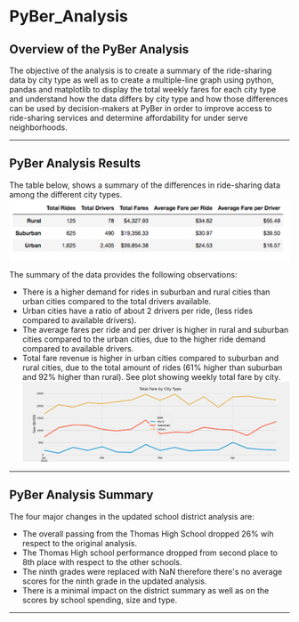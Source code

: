 # PyBer_Analysis

## Overview of the PyBer Analysis

The objective of the analysis is to create a summary of the ride-sharing data by city type as well as to create a multiple-line graph using python, pandas and matplotlib to display the total weekly fares for each city type and understand how the data differs by city type and how those differences can be used by decision-makers at PyBer in order to improve access to ride-sharing services and determine affordability for under serve neighborhoods.


---
## PyBer Analysis Results

The table below, shows a summary of the differences in ride-sharing data among the different city types.
![](analysis/Pyber_Summary_by_City.png)

The summary of the data provides the following observations: 
* There is a higher demand for rides in suburban and rural cities than urban cities compared to the total drivers available.
* Urban cities have a ratio of about 2 drivers per ride, (less rides compared to available drivers).
* The average fares per ride and per driver is higher in rural and suburban cities compared to the urban cities, due to the higher ride demand compared to available drivers. 
* Total fare revenue is higher in urban cities compared to suburban and rural cities, due to the total amount of rides (61% higher than suburban and 92% higher than rural). See plot showing weekly total fare by city.
![](analysis/Pyber_fare_summary.png)


---
## PyBer Analysis Summary

The four major changes in the updated school district analysis are: 
* The overall passing from the Thomas High School dropped 26% wih respect to the original analysis.
* The Thomas High school performance dropped from second place to 8th place with respect to the other schools.
* The ninth grades were replaced with NaN therefore there's no average scores for the ninth grade in the updated analysis.
* There is a minimal impact on the district summary as well as on the scores by school spending, size and type.


---
